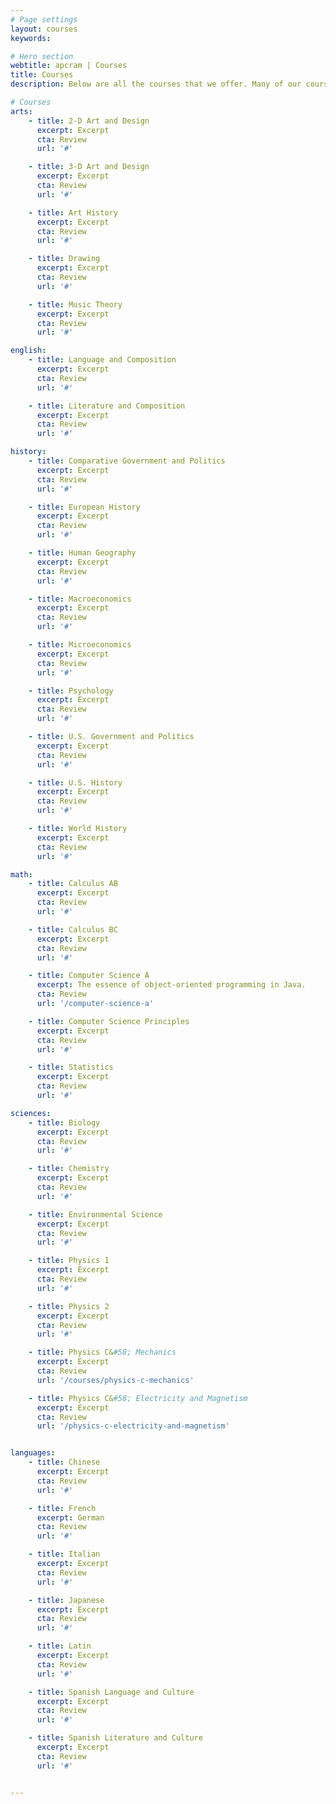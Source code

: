 ```yaml
---
# Page settings
layout: courses
keywords:

# Hero section
webtitle: apcram | Courses
title: Courses
description: Below are all the courses that we offer. Many of our courses are coming soon. If you would like to contribute to expanding our offerings, please reach out to us!

# Courses
arts:
    - title: 2-D Art and Design
      excerpt: Excerpt
      cta: Review
      url: '#'

    - title: 3-D Art and Design
      excerpt: Excerpt
      cta: Review
      url: '#'

    - title: Art History
      excerpt: Excerpt
      cta: Review
      url: '#'       

    - title: Drawing
      excerpt: Excerpt
      cta: Review
      url: '#'       

    - title: Music Theory
      excerpt: Excerpt
      cta: Review
      url: '#'     

english:
    - title: Language and Composition
      excerpt: Excerpt
      cta: Review
      url: '#'

    - title: Literature and Composition
      excerpt: Excerpt
      cta: Review
      url: '#'

history:
    - title: Comparative Government and Politics
      excerpt: Excerpt
      cta: Review
      url: '#'

    - title: European History
      excerpt: Excerpt
      cta: Review
      url: '#'

    - title: Human Geography
      excerpt: Excerpt
      cta: Review
      url: '#'       

    - title: Macroeconomics
      excerpt: Excerpt
      cta: Review
      url: '#'       

    - title: Microeconomics
      excerpt: Excerpt
      cta: Review
      url: '#'     

    - title: Psychology
      excerpt: Excerpt
      cta: Review
      url: '#'     

    - title: U.S. Government and Politics
      excerpt: Excerpt
      cta: Review
      url: '#'       

    - title: U.S. History
      excerpt: Excerpt
      cta: Review
      url: '#'     

    - title: World History
      excerpt: Excerpt
      cta: Review
      url: '#'     

math:
    - title: Calculus AB
      excerpt: Excerpt
      cta: Review
      url: '#'

    - title: Calculus BC
      excerpt: Excerpt
      cta: Review
      url: '#'

    - title: Computer Science A
      excerpt: The essence of object-oriented programming in Java.
      cta: Review
      url: '/computer-science-a'       

    - title: Computer Science Principles
      excerpt: Excerpt
      cta: Review
      url: '#'       

    - title: Statistics
      excerpt: Excerpt
      cta: Review
      url: '#'     

sciences:
    - title: Biology
      excerpt: Excerpt
      cta: Review
      url: '#'

    - title: Chemistry
      excerpt: Excerpt
      cta: Review
      url: '#'

    - title: Environmental Science
      excerpt: Excerpt
      cta: Review
      url: '#'       

    - title: Physics 1
      excerpt: Excerpt
      cta: Review
      url: '#'       

    - title: Physics 2
      excerpt: Excerpt
      cta: Review
      url: '#'     

    - title: Physics C&#58; Mechanics
      excerpt: Excerpt
      cta: Review
      url: '/courses/physics-c-mechanics'     

    - title: Physics C&#58; Electricity and Magnetism
      excerpt: Excerpt
      cta: Review
      url: '/physics-c-electricity-and-magnetism'     


languages:
    - title: Chinese
      excerpt: Excerpt
      cta: Review
      url: '#'

    - title: French
      excerpt: German
      cta: Review
      url: '#'

    - title: Italian
      excerpt: Excerpt
      cta: Review
      url: '#'       

    - title: Japanese
      excerpt: Excerpt
      cta: Review
      url: '#'       

    - title: Latin
      excerpt: Excerpt
      cta: Review
      url: '#'     

    - title: Spanish Language and Culture
      excerpt: Excerpt
      cta: Review
      url: '#'     

    - title: Spanish Literature and Culture
      excerpt: Excerpt
      cta: Review
      url: '#'     


---
```

